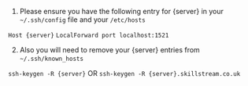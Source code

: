 1. Please ensure you have the following entry for {server} in your `~/.ssh/config` file and your `/etc/hosts`

`Host {server}`
	`LocalForward port localhost:1521`

2. Also you will need to remove your {server} entries from `~/.ssh/known_hosts`

`ssh-keygen -R {server}` OR `ssh-keygen -R {server}.skillstream.co.uk`